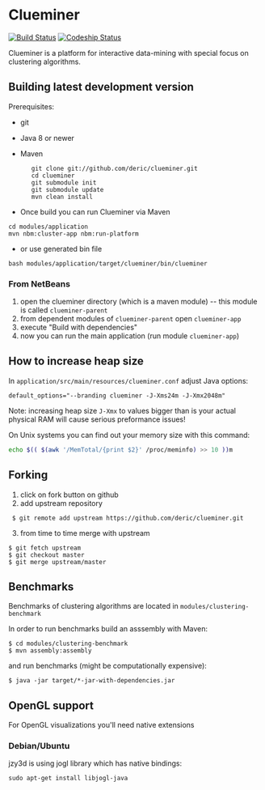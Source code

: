 # Clueminer

[![Build Status](https://travis-ci.org/deric/clueminer.png?branch=master)](https://travis-ci.org/deric/clueminer)
[![Codeship Status](https://www.codeship.io/projects/8b9aab80-b984-0131-5ab2-4202456fde48/status?branch=master)](https://www.codeship.io/projects/20807)

Clueminer is a platform for interactive data-mining with special focus on clustering algorithms.


## Building latest development version

Prerequisites:

   * git
   * Java 8 or newer
   * Maven


            git clone git://github.com/deric/clueminer.git
            cd clueminer
            git submodule init
            git submodule update
            mvn clean install

   * Once build you can run Clueminer via Maven

    cd modules/application
    mvn nbm:cluster-app nbm:run-platform

   * or use generated bin file

    bash modules/application/target/clueminer/bin/clueminer

### From NetBeans

   1. open the clueminer directory (which is a maven module) -- this module is called `clueminer-parent`
   2. from dependent modules of `clueminer-parent` open `clueminer-app`
   3. execute "Build with dependencies"
   4. now you can run the main application (run module `clueminer-app`)

## How to increase heap size

In `application/src/main/resources/clueminer.conf` adjust Java options:

    default_options="--branding clueminer -J-Xms24m -J-Xmx2048m"

Note: increasing heap size `J-Xmx` to values bigger than is your actual physical RAM will
cause serious preformance issues!

On Unix systems you can find out your memory size with this command:

```bash
echo $(( $(awk '/MemTotal/{print $2}' /proc/meminfo) >> 10 ))m
```

## Forking

 1. click on fork button on github
 2. add upstream repository

  ```
   $ git remote add upstream https://github.com/deric/clueminer.git
  ```
 3. from time to time merge with upstream

  ```
  $ git fetch upstream
  $ git checkout master
  $ git merge upstream/master
  ```

## Benchmarks

Benchmarks of clustering algorithms are located in `modules/clustering-benchmark`

In order to run benchmarks build an asssembly with Maven:

```
$ cd modules/clustering-benchmark
$ mvn assembly:assembly
```

and run benchmarks (might be computationally expensive):

``
$ java -jar target/*-jar-with-dependencies.jar
``

## OpenGL support

For OpenGL visualizations you'll need native extensions

### Debian/Ubuntu

jzy3d is using jogl library which has native bindings:

    sudo apt-get install libjogl-java

